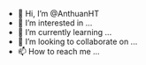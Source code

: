 - 👋 Hi, I’m @AnthuanHT
- 👀 I’m interested in ...
- 🌱 I’m currently learning ...
- 💞️ I’m looking to collaborate on ...
- 📫 How to reach me ...

<!---
AnthuanHT/AnthuanHT is a ✨ special ✨ repository because its `README.md` (this file) appears on your GitHub profile.
You can click the Preview link to take a look at your changes.
--->
